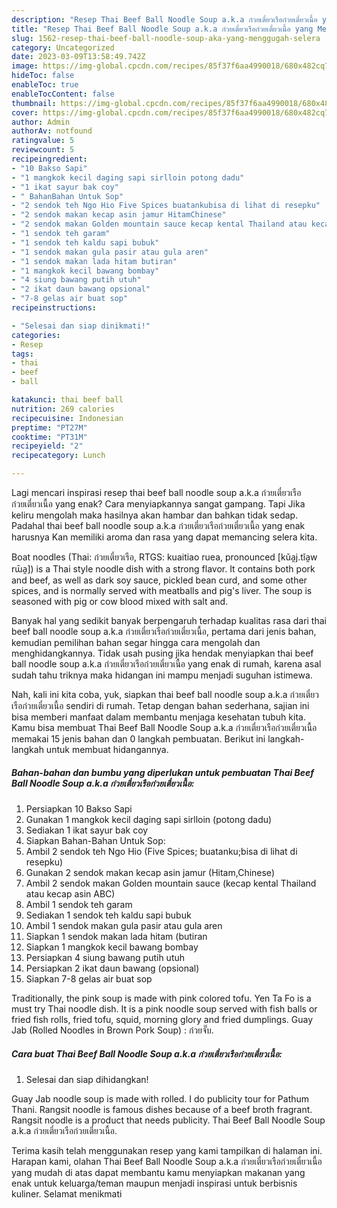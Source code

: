 ```yaml
---
description: "Resep Thai Beef Ball Noodle Soup a.k.a ก๋วยเตี๋ยวเรือก๋วยเตี๋ยวเนื้อ yang Menggugah Selera"
title: "Resep Thai Beef Ball Noodle Soup a.k.a ก๋วยเตี๋ยวเรือก๋วยเตี๋ยวเนื้อ yang Menggugah Selera"
slug: 1562-resep-thai-beef-ball-noodle-soup-aka-yang-menggugah-selera
category: Uncategorized
date: 2023-03-09T13:58:49.742Z
image: https://img-global.cpcdn.com/recipes/85f37f6aa4990018/680x482cq70/thai-beef-ball-noodle-soup-aka-กวยเตยวเรอกวยเตยวเนอ-foto-resep-utama.jpg
hideToc: false
enableToc: true
enableTocContent: false
thumbnail: https://img-global.cpcdn.com/recipes/85f37f6aa4990018/680x482cq70/thai-beef-ball-noodle-soup-aka-กวยเตยวเรอกวยเตยวเนอ-foto-resep-utama.jpg
cover: https://img-global.cpcdn.com/recipes/85f37f6aa4990018/680x482cq70/thai-beef-ball-noodle-soup-aka-กวยเตยวเรอกวยเตยวเนอ-foto-resep-utama.jpg
author: Admin
authorAv: notfound
ratingvalue: 5
reviewcount: 5
recipeingredient:
- "10 Bakso Sapi"
- "1 mangkok kecil daging sapi sirlloin potong dadu"
- "1 ikat sayur bak coy"
- " BahanBahan Untuk Sop"
- "2 sendok teh Ngo Hio Five Spices buatankubisa di lihat di resepku"
- "2 sendok makan kecap asin jamur HitamChinese"
- "2 sendok makan Golden mountain sauce kecap kental Thailand atau kecap asin ABC"
- "1 sendok teh garam"
- "1 sendok teh kaldu sapi bubuk"
- "1 sendok makan gula pasir atau gula aren"
- "1 sendok makan lada hitam butiran"
- "1 mangkok kecil bawang bombay"
- "4 siung bawang putih utuh"
- "2 ikat daun bawang opsional"
- "7-8 gelas air buat sop"
recipeinstructions:

- "Selesai dan siap dinikmati!"
categories:
- Resep
tags:
- thai
- beef
- ball

katakunci: thai beef ball 
nutrition: 269 calories
recipecuisine: Indonesian
preptime: "PT27M"
cooktime: "PT31M"
recipeyield: "2"
recipecategory: Lunch

---
```



Lagi mencari inspirasi resep thai beef ball noodle soup a.k.a ก๋วยเตี๋ยวเรือก๋วยเตี๋ยวเนื้อ yang enak? Cara menyiapkannya sangat gampang. Tapi Jika keliru mengolah maka hasilnya akan hambar dan bahkan tidak sedap. Padahal thai beef ball noodle soup a.k.a ก๋วยเตี๋ยวเรือก๋วยเตี๋ยวเนื้อ yang enak harusnya Kan memiliki aroma dan rasa yang dapat memancing selera kita.


Boat noodles (Thai: ก๋วยเตี๋ยวเรือ, RTGS: kuaitiao ruea, pronounced [kǔa̯j.tǐa̯w rɯ̄a̯]) is a Thai style noodle dish with a strong flavor. It contains both pork and beef, as well as dark soy sauce, pickled bean curd, and some other spices, and is normally served with meatballs and pig&#39;s liver. The soup is seasoned with pig or cow blood mixed with salt and.

Banyak hal yang sedikit banyak berpengaruh terhadap kualitas rasa dari thai beef ball noodle soup a.k.a ก๋วยเตี๋ยวเรือก๋วยเตี๋ยวเนื้อ, pertama dari jenis bahan, kemudian pemilihan bahan segar hingga cara mengolah dan menghidangkannya. Tidak usah pusing jika hendak menyiapkan thai beef ball noodle soup a.k.a ก๋วยเตี๋ยวเรือก๋วยเตี๋ยวเนื้อ yang enak di rumah, karena asal sudah tahu triknya maka hidangan ini mampu menjadi suguhan istimewa.


Nah, kali ini kita coba, yuk, siapkan thai beef ball noodle soup a.k.a ก๋วยเตี๋ยวเรือก๋วยเตี๋ยวเนื้อ sendiri di rumah. Tetap dengan bahan sederhana, sajian ini bisa memberi manfaat dalam membantu menjaga kesehatan tubuh kita. Kamu bisa membuat Thai Beef Ball Noodle Soup a.k.a ก๋วยเตี๋ยวเรือก๋วยเตี๋ยวเนื้อ memakai 15 jenis bahan dan 0 langkah pembuatan. Berikut ini langkah-langkah untuk membuat hidangannya.

<!--inarticleads1-->

##### Bahan-bahan dan bumbu yang diperlukan untuk pembuatan Thai Beef Ball Noodle Soup a.k.a ก๋วยเตี๋ยวเรือก๋วยเตี๋ยวเนื้อ:

1. Persiapkan 10 Bakso Sapi
1. Gunakan 1 mangkok kecil daging sapi sirlloin (potong dadu)
1. Sediakan 1 ikat sayur bak coy
1. Siapkan  Bahan-Bahan Untuk Sop:
1. Ambil 2 sendok teh Ngo Hio (Five Spices; buatanku;bisa di lihat di resepku)
1. Gunakan 2 sendok makan kecap asin jamur (Hitam,Chinese)
1. Ambil 2 sendok makan Golden mountain sauce (kecap kental Thailand atau kecap asin ABC)
1. Ambil 1 sendok teh garam
1. Sediakan 1 sendok teh kaldu sapi bubuk
1. Ambil 1 sendok makan gula pasir atau gula aren
1. Siapkan 1 sendok makan lada hitam (butiran
1. Siapkan 1 mangkok kecil bawang bombay
1. Persiapkan 4 siung bawang putih utuh
1. Persiapkan 2 ikat daun bawang (opsional)
1. Siapkan 7-8 gelas air buat sop


Traditionally, the pink soup is made with pink colored tofu. Yen Ta Fo is a must try Thai noodle dish. It is a pink noodle soup served with fish balls or fried fish rolls, fried tofu, squid, morning glory and fried dumplings. Guay Jab (Rolled Noodles in Brown Pork Soup) : ก๋วยจั๊บ. 

<!--inarticleads2-->

##### Cara buat Thai Beef Ball Noodle Soup a.k.a ก๋วยเตี๋ยวเรือก๋วยเตี๋ยวเนื้อ:


1. Selesai dan siap dihidangkan!

Guay Jab noodle soup is made with rolled. I do publicity tour for Pathum Thani. Rangsit noodle is famous dishes because of a beef broth fragrant. Rangsit noodle is a product that needs publicity. Thai Beef Ball Noodle Soup a.k.a ก๋วยเตี๋ยวเรือก๋วยเตี๋ยวเนื้อ. 

Terima kasih telah menggunakan resep yang kami tampilkan di halaman ini. Harapan kami, olahan Thai Beef Ball Noodle Soup a.k.a ก๋วยเตี๋ยวเรือก๋วยเตี๋ยวเนื้อ yang mudah di atas dapat membantu kamu menyiapkan makanan yang enak untuk keluarga/teman maupun menjadi inspirasi untuk berbisnis kuliner. Selamat menikmati
